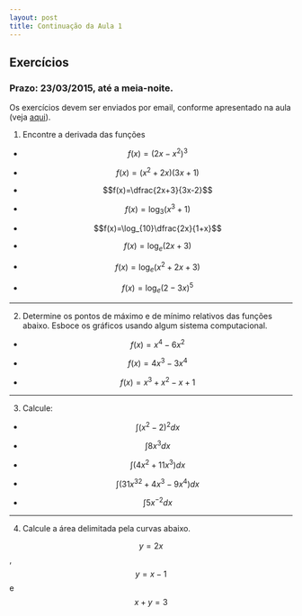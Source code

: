 ```yaml
---
layout: post
title: Continuação da Aula 1
---
```


## Exercícios

### Prazo: 23/03/2015, até a meia-noite.

Os exercícios devem ser enviados por email, conforme apresentado na
aula (veja
[aqui](http://augusto-garcia.github.io/Biometria-de-Marcadores-Introduction/#21)).

1) Encontre a derivada das funções

- $$f(x)=(2x-x^2)^3$$

- $$f(x)=(x^2+2x)(3x+1)$$

- $$f(x)=\dfrac{2x+3}{3x-2}$$

- $$f(x)=\log_3(x^3+1)$$

- $$f(x)=\log_{10}\dfrac{2x}{1+x}$$

- $$f(x)=\log_e(2x+3)$$

- $$f(x)=\log_e(x^2+2x+3)$$

- $$f(x)=\log_e(2-3x)^5$$

---

2) Determine os pontos de máximo e de mínimo relativos das funções abaixo. Esboce os gráficos usando algum sistema computacional.

- $$f(x)=x^4-6x^2$$

- $$f(x)=4x^3-3x^4$$

- $$f(x)=x^3+x^2-x+1$$

---

3) Calcule:

- $$\int (x^2-2)^2 dx $$

- $$\int 8x^3 dx $$

- $$\int (4x^2+11x^3) dx $$

- $$\int (31x^{32}+4x^3-9x^4) dx $$

- $$\int 5x^{-2} dx $$

---

4) Calcule a área delimitada pela curvas abaixo.

$$y=2x $$, $$y=x-1$$ e $$x+y=3$$


